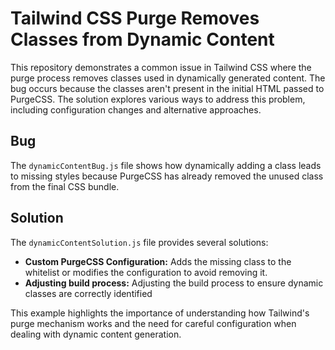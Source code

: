 # Tailwind CSS Purge Removes Classes from Dynamic Content

This repository demonstrates a common issue in Tailwind CSS where the purge process removes classes used in dynamically generated content.  The bug occurs because the classes aren't present in the initial HTML passed to PurgeCSS.  The solution explores various ways to address this problem, including configuration changes and alternative approaches.

## Bug
The `dynamicContentBug.js` file shows how dynamically adding a class leads to missing styles because PurgeCSS has already removed the unused class from the final CSS bundle.

## Solution
The `dynamicContentSolution.js` file provides several solutions:

* **Custom PurgeCSS Configuration:**  Adds the missing class to the whitelist or modifies the configuration to avoid removing it.
* **Adjusting build process:** Adjusting the build process to ensure dynamic classes are correctly identified

This example highlights the importance of understanding how Tailwind's purge mechanism works and the need for careful configuration when dealing with dynamic content generation.
